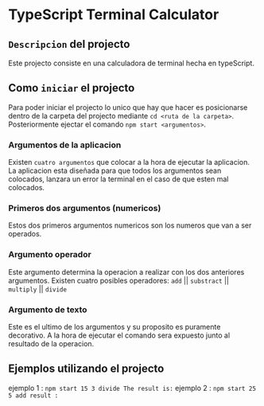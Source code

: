 # TypeScript Terminal Calculator

## `Descripcion` del projecto

Este projecto consiste en una calculadora de terminal hecha en typeScript.

## Como `iniciar` el projecto

Para poder iniciar el projecto lo unico que hay que hacer es posicionarse dentro de la carpeta del projecto mediante `cd <ruta de la carpeta>`. Posteriormente ejectar el comando `npm start <argumentos>`.

### Argumentos de la aplicacion

Existen `cuatro argumentos` que colocar a la hora de ejecutar la aplicacion. La aplicacion esta diseñada para que todos los argumentos sean colocados, lanzara un error la terminal en el caso de que esten mal colocados.

### Primeros dos argumentos (numericos)

Estos dos primeros argumentos numericos son los numeros que van a ser operados.

### Argumento operador

Este argumento determina la operacion a realizar con los dos anteriores argumentos. Existen cuatro posibles operadores: `add` || `substract` || `multiply` || `divide`

### Argumento de texto

Este es el ultimo de los argumentos y su proposito es puramente decorativo. A la hora de ejecutar el comando sera expuesto junto al resultado de la operacion.

## Ejemplos utilizando el projecto

ejemplo 1 : `npm start 15 3 divide The result is:`
ejemplo 2 : `npm start 25 5 add result :`

